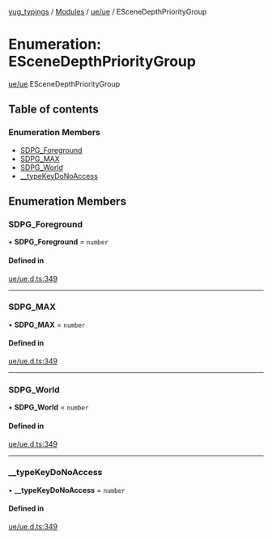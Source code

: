 [yug_typings](../README.md) / [Modules](../modules.md) / [ue/ue](../modules/ue_ue.md) / ESceneDepthPriorityGroup

# Enumeration: ESceneDepthPriorityGroup

[ue/ue](../modules/ue_ue.md).ESceneDepthPriorityGroup

## Table of contents

### Enumeration Members

- [SDPG\_Foreground](ue_ue.ESceneDepthPriorityGroup.md#sdpg_foreground)
- [SDPG\_MAX](ue_ue.ESceneDepthPriorityGroup.md#sdpg_max)
- [SDPG\_World](ue_ue.ESceneDepthPriorityGroup.md#sdpg_world)
- [\_\_typeKeyDoNoAccess](ue_ue.ESceneDepthPriorityGroup.md#__typekeydonoaccess)

## Enumeration Members

### SDPG\_Foreground

• **SDPG\_Foreground** = `number`

#### Defined in

[ue/ue.d.ts:349](https://github.com/YugMetaverse/yug_typings/blob/25cad34/ue/ue.d.ts#L349)

___

### SDPG\_MAX

• **SDPG\_MAX** = `number`

#### Defined in

[ue/ue.d.ts:349](https://github.com/YugMetaverse/yug_typings/blob/25cad34/ue/ue.d.ts#L349)

___

### SDPG\_World

• **SDPG\_World** = `number`

#### Defined in

[ue/ue.d.ts:349](https://github.com/YugMetaverse/yug_typings/blob/25cad34/ue/ue.d.ts#L349)

___

### \_\_typeKeyDoNoAccess

• **\_\_typeKeyDoNoAccess** = `number`

#### Defined in

[ue/ue.d.ts:349](https://github.com/YugMetaverse/yug_typings/blob/25cad34/ue/ue.d.ts#L349)
